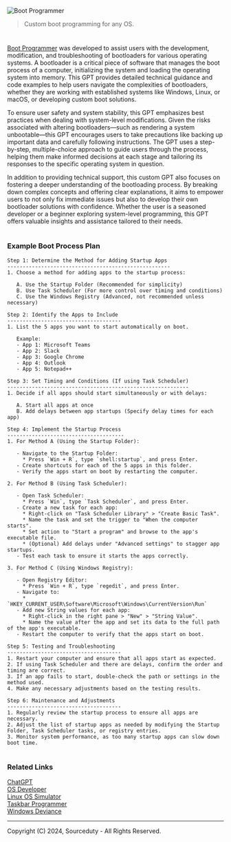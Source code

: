![Boot Programmer](https://github.com/user-attachments/assets/25b09429-be34-49ea-80de-bdd92cd1594d)

> Custom boot programming for any OS.

#

[Boot Programmer](https://chatgpt.com/g/g-iX4TehJnH-boot-programmer) was developed to assist users with the development, modification, and troubleshooting of bootloaders for various operating systems. A bootloader is a critical piece of software that manages the boot process of a computer, initializing the system and loading the operating system into memory. This GPT provides detailed technical guidance and code examples to help users navigate the complexities of bootloaders, whether they are working with established systems like Windows, Linux, or macOS, or developing custom boot solutions.

To ensure user safety and system stability, this GPT emphasizes best practices when dealing with system-level modifications. Given the risks associated with altering bootloaders—such as rendering a system unbootable—this GPT encourages users to take precautions like backing up important data and carefully following instructions. The GPT uses a step-by-step, multiple-choice approach to guide users through the process, helping them make informed decisions at each stage and tailoring its responses to the specific operating system in question.

In addition to providing technical support, this custom GPT also focuses on fostering a deeper understanding of the bootloading process. By breaking down complex concepts and offering clear explanations, it aims to empower users to not only fix immediate issues but also to develop their own bootloader solutions with confidence. Whether the user is a seasoned developer or a beginner exploring system-level programming, this GPT offers valuable insights and assistance tailored to their needs.

#
### Example Boot Process Plan

```
Step 1: Determine the Method for Adding Startup Apps
-----------------------------------------------------
1. Choose a method for adding apps to the startup process:

   A. Use the Startup Folder (Recommended for simplicity)
   B. Use Task Scheduler (For more control over timing and conditions)
   C. Use the Windows Registry (Advanced, not recommended unless necessary)

Step 2: Identify the Apps to Include
-------------------------------------
1. List the 5 apps you want to start automatically on boot.

   Example: 
   - App 1: Microsoft Teams
   - App 2: Slack
   - App 3: Google Chrome
   - App 4: Outlook
   - App 5: Notepad++

Step 3: Set Timing and Conditions (If using Task Scheduler)
-----------------------------------------------------------
1. Decide if all apps should start simultaneously or with delays:

   A. Start all apps at once
   B. Add delays between app startups (Specify delay times for each app)

Step 4: Implement the Startup Process
--------------------------------------
1. For Method A (Using the Startup Folder):

   - Navigate to the Startup Folder:
     * Press `Win + R`, type `shell:startup`, and press Enter.
   - Create shortcuts for each of the 5 apps in this folder.
   - Verify the apps start on boot by restarting the computer.

2. For Method B (Using Task Scheduler):

   - Open Task Scheduler:
     * Press `Win`, type `Task Scheduler`, and press Enter.
   - Create a new task for each app:
     * Right-click on "Task Scheduler Library" > "Create Basic Task".
     * Name the task and set the trigger to "When the computer starts".
     * Set action to "Start a program" and browse to the app's executable file.
     * (Optional) Add delays under "Advanced settings" to stagger app startups.
   - Test each task to ensure it starts the apps correctly.

3. For Method C (Using Windows Registry):

   - Open Registry Editor:
     * Press `Win + R`, type `regedit`, and press Enter.
   - Navigate to:
     * `HKEY_CURRENT_USER\Software\Microsoft\Windows\CurrentVersion\Run`
   - Add new String values for each app:
     * Right-click in the right pane > "New" > "String Value".
     * Name the value after the app and set its data to the full path of the app's executable.
   - Restart the computer to verify that the apps start on boot.

Step 5: Testing and Troubleshooting
-------------------------------------
1. Restart your computer and ensure that all apps start as expected.
2. If using Task Scheduler and there are delays, confirm the order and timing are correct.
3. If an app fails to start, double-check the path or settings in the method used.
4. Make any necessary adjustments based on the testing results.

Step 6: Maintenance and Adjustments
-------------------------------------
1. Regularly review the startup process to ensure all apps are necessary.
2. Adjust the list of startup apps as needed by modifying the Startup Folder, Task Scheduler tasks, or registry entries.
3. Monitor system performance, as too many startup apps can slow down boot time.
```

#
### Related Links

[ChatGPT](https://github.com/sourceduty/ChatGPT)
<br>
[OS Developer](https://github.com/sourceduty/OS_Developer)
<br>
[Linux OS Simulator](https://github.com/sourceduty/Linux_OS_Simulator)
<br>
[Taskbar Programmer](https://github.com/sourceduty/Taskbar_Programmer)
<br>
[Windows Deviance](https://github.com/sourceduty/Windows_Deviance)

***
Copyright (C) 2024, Sourceduty - All Rights Reserved.
